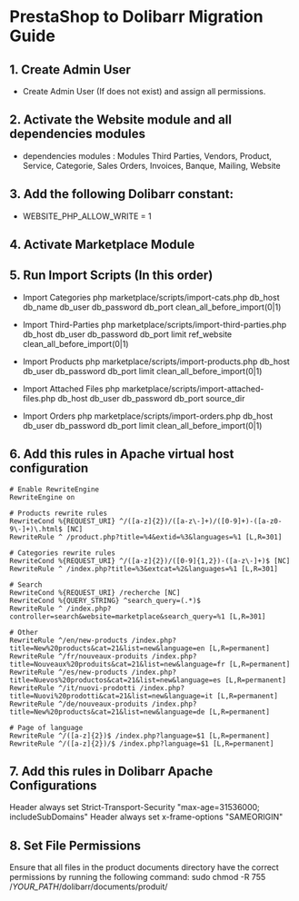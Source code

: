 # PrestaShop to Dolibarr Migration Guide

## 1. Create Admin User
- Create Admin User (If does not exist) and assign all permissions.
## 2. Activate the Website module and all dependencies modules
- dependencies modules : Modules Third Parties, Vendors, Product, Service, Categorie, Sales Orders, Invoices, Banque, Mailing, Website
## 3. Add the following Dolibarr constant:
  - WEBSITE_PHP_ALLOW_WRITE = 1

## 4. Activate Marketplace Module

## 5. Run Import Scripts (In this order)

- Import Categories
    php marketplace/scripts/import-cats.php db_host db_name db_user db_password db_port clean_all_before_import(0|1)

- Import Third-Parties
    php marketplace/scripts/import-third-parties.php db_host db_user db_password db_port limit ref_website clean_all_before_import(0|1)

- Import Products
    php marketplace/scripts/import-products.php db_host db_user db_password db_port limit clean_all_before_import(0|1)

- Import Attached Files
    php marketplace/scripts/import-attached-files.php db_host db_user db_password db_port source_dir

- Import Orders
    php marketplace/scripts/import-orders.php db_host db_user db_password db_port limit clean_all_before_import(0|1)

## 6. Add this rules in Apache virtual host configuration 

    # Enable RewriteEngine
    RewriteEngine on

	# Products rewrite rules
	RewriteCond %{REQUEST_URI} ^/([a-z]{2})/([a-z\-]+)/([0-9]+)-([a-z0-9\-]+)\.html$ [NC]
	RewriteRule ^ /product.php?title=%4&extid=%3&languages=%1 [L,R=301]
	    
	# Categories rewrite rules
	RewriteCond %{REQUEST_URI} ^/([a-z]{2})/([0-9]{1,2})-([a-z\-]+)$ [NC]
	RewriteRule ^ /index.php?title=%3&extcat=%2&languages=%1 [L,R=301]
	   
	# Search
	RewriteCond %{REQUEST_URI} /recherche [NC]
	RewriteCond %{QUERY_STRING} ^search_query=(.*)$
	RewriteRule ^ /index.php?controller=search&website=marketplace&search_query=%1 [L,R=301]
	   
	# Other
	RewriteRule ^/en/new-products /index.php?title=New%20products&cat=21&list=new&language=en [L,R=permanent]
	RewriteRule ^/fr/nouveaux-produits /index.php?title=Nouveaux%20produits&cat=21&list=new&language=fr [L,R=permanent]
	RewriteRule ^/es/new-products /index.php?title=Nuevos%20productos&cat=21&list=new&language=es [L,R=permanent]
	RewriteRule ^/it/nuovi-prodotti /index.php?title=Nuovi%20prodotti&cat=21&list=new&language=it [L,R=permanent]
	RewriteRule ^/de/nouveaux-produits /index.php?title=New%20products&cat=21&list=new&language=de [L,R=permanent]
	
	# Page of language
	RewriteRule ^/([a-z]{2})$ /index.php?language=$1 [L,R=permanent]
	RewriteRule ^/([a-z]{2})/$ /index.php?language=$1 [L,R=permanent]

## 7. Add this rules in Dolibarr Apache Configurations

   <IfModule mod_headers.c>
        Header always set Strict-Transport-Security "max-age=31536000; includeSubDomains"
        Header always set x-frame-options "SAMEORIGIN"
    </IfModule>

## 8. Set File Permissions

Ensure that all files in the product documents directory have the correct permissions by running the following command:
sudo chmod -R 755 /_YOUR_PATH_/dolibarr/documents/produit/
